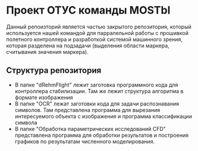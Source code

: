 # Проект ОТУС команды MOSTbl
Данный репоизторий является частью закрытого репозитория, который используется нашей командой для парралельной работы с прошивкой полетного контроллера и разработкой системой машинного зрения, которая разделена на подзадачи (выделения области маркера, считывания значения маркера).

## Структура репозитория
- В папке "dRehmFlight" лежит заготовка программного кода для контроллера стабилизации. Там же лежит структура алгоритма в формате изображения
- В папке "OCR" лежат заготовки кода для задачи распознавания символов. Там представлена программа для вырезания интересуемого объекта с изображения и программа классификации символа  
- В папке "Обработка параметрических исследований CFD" представлена программа для обработки результатов и построения графиков по результатам численного моделирования.